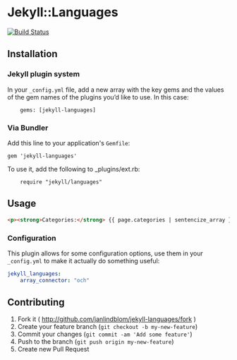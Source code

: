 # Jekyll::Languages

[![Build Status](https://travis-ci.org/janlindblom/jekyll-languages.png?branch=master)](https://travis-ci.org/janlindblom/jekyll-languages)

## Installation

### Jekyll plugin system

In your `_config.yml` file, add a new array with the key gems and the values of the gem names of the plugins you’d like to use. In this case:

		gems: [jekyll-languages]

### Via Bundler

Add this line to your application's `Gemfile`:

    gem 'jekyll-languages'

To use it, add the following to _plugins/ext.rb:

		require "jekyll/languages"

## Usage

```html
<p><strong>Categories:</strong> {{ page.categories | sentencize_array }}</p>
```

### Configuration

This plugin allows for some configuration options, use them in your `_config.yml` to make it actually do something useful:

```yaml
jekyll_languages:
	array_connector: "och"
```

## Contributing

1. Fork it ( http://github.com/janlindblom/jekyll-languages/fork )
2. Create your feature branch (`git checkout -b my-new-feature`)
3. Commit your changes (`git commit -am 'Add some feature'`)
4. Push to the branch (`git push origin my-new-feature`)
5. Create new Pull Request
